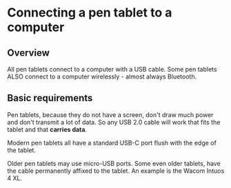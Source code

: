 # Connecting a pen tablet to a computer

## Overview

All pen tablets connect to a computer with a USB cable. Some pen tablets ALSO connect to a computer wirelessly - almost always Bluetooth.

## Basic requirements

Pen tablets, because they do not have a screen, don't draw much power and don't transmit a lot of data. So any USB 2.0 cable will work that fits the tablet and that **carries data**.&#x20;

Modern pen tablets all have a standard USB-C port flush with the edge of the tablet.&#x20;

Older pen tablets may use micro-USB ports. Some even older tablets, have the cable permanently affixed to the tablet. An example is the Wacom Intuos 4 XL.



